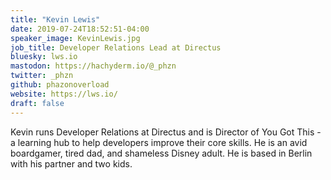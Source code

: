 ```yaml
---
title: "Kevin Lewis"
date: 2019-07-24T18:52:51-04:00
speaker_image: KevinLewis.jpg
job_title: Developer Relations Lead at Directus
bluesky: lws.io
mastodon: https://hachyderm.io/@_phzn
twitter: _phzn
github: phazonoverload
website: https://lws.io/
draft: false
---
```


Kevin runs Developer Relations at Directus and is Director of You Got This - a learning hub to help developers improve their core skills. He is an avid boardgamer, tired dad, and shameless Disney adult. He is based in Berlin with his partner and two kids.
